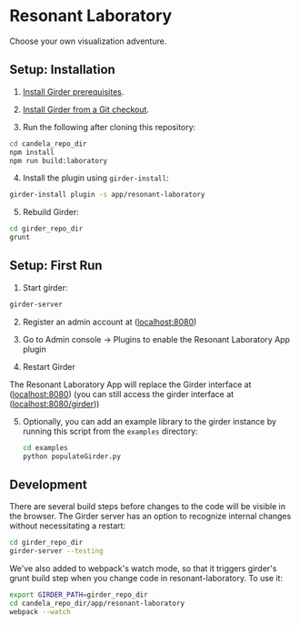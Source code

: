 # Resonant Laboratory

Choose your own visualization adventure.

## Setup: Installation

1. [Install Girder prerequisites](http://girder.readthedocs.org/en/latest/prerequisites.html).

2. [Install Girder from a Git checkout](http://girder.readthedocs.org/en/latest/installation.html#install-from-git-checkout).

3. Run the following after cloning this repository:

  ```bash
  cd candela_repo_dir
  npm install
  npm run build:laboratory
  ```

4. Install the plugin using `girder-install`:

  ```bash
  girder-install plugin -s app/resonant-laboratory
  ```

5. Rebuild Girder:

  ```bash
  cd girder_repo_dir
  grunt
  ```

## Setup: First Run

1. Start girder:

  ```bash
  girder-server
  ```

2. Register an admin account at ([localhost:8080](http://localhost:8080))

3. Go to Admin console -> Plugins to enable the Resonant Laboratory App plugin

4. Restart Girder

The Resonant Laboratory App will replace the Girder interface at ([localhost:8080](http://localhost:8080))
(you can still access the girder interface at ([localhost:8080/girder](http://localhost:8080/girder)))

5. Optionally, you can add an example library to the girder instance
   by running this script from the `examples` directory:

   ```bash
   cd examples
   python populateGirder.py
   ```

## Development

There are several build steps before changes to the code will
be visible in the browser. The Girder server has an option
to recognize internal changes without necessitating a restart:

  ```bash
  cd girder_repo_dir
  girder-server --testing
  ```

We've also added to webpack's watch mode, so that it triggers
girder's grunt build step when you change code in resonant-laboratory. To
use it:

  ```bash
  export GIRDER_PATH=girder_repo_dir
  cd candela_repo_dir/app/resonant-laboratory
  webpack --watch
  ```
